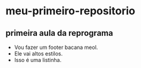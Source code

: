 # meu-primeiro-repositorio

## primeira aula da reprograma

* Vou fazer um footer bacana meol.
* Ele vai altos estilos.
* Isso é uma listinha.
